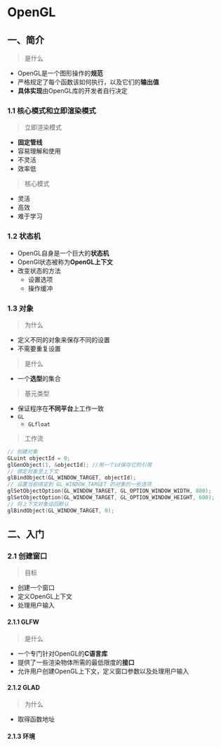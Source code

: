 # OpenGL

## 一、简介

> 是什么

- OpenGL是一个图形操作的**规范**
-  严格规定了每个函数该如何执行，以及它们的**输出值** 
- **具体实现**由OpenGL库的开发者自行决定 

### 1.1 核心模式和立即渲染模式

> 立即渲染模式

- **固定管线**
- 容易理解和使用
- 不灵活
- 效率低

> 核心模式

- 灵活
- 高效
- 难于学习

### 1.2 状态机

- OpenGL自身是一个巨大的**状态机**
- OpenGl状态被称为**OpenGL上下文**
- 改变状态的方法
  - 设置选项
  - 操作缓冲

### 1.3 对象

> 为什么

- 定义不同的对象来保存不同的设置
- 不需要重复设置

> 是什么

- 一个**选型**的集合

> 基元类型

- 保证程序在**不同平台**上工作一致
- `GL`
  - `GLfloat`

> 工作流

```C++
// 创建对象
GLuint objectId = 0;
glGenObject(1, &objectId); //用一个id保存它的引用
// 绑定对象至上下文
glBindObject(GL_WINDOW_TARGET, objectId);
// 设置当前绑定到 GL_WINDOW_TARGET 的对象的一些选项
glSetObjectOption(GL_WINDOW_TARGET, GL_OPTION_WINDOW_WIDTH, 800);
glSetObjectOption(GL_WINDOW_TARGET, GL_OPTION_WINDOW_HEIGHT, 600);
// 将上下文对象设回默认
glBindObject(GL_WINDOW_TARGET, 0);
```

## 二、入门

### 2.1 创建窗口

> 目标

- 创建一个窗口
- 定义OpenGL上下文
- 处理用户输入

#### 2.1.1 GLFW

> 是什么

-  一个专门针对OpenGL的**C语言库** 
-  提供了一些渲染物体所需的最低限度的**接口** 
-  允许用户创建OpenGL上下文，定义窗口参数以及处理用户输入 

#### 2.1.2 GLAD

> 为什么

- 取得函数地址

#### 2.1.3 环境

